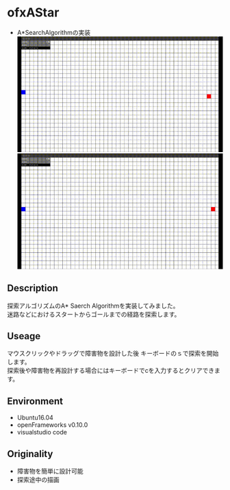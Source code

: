 ofxAStar
====

* A*SearchAlgorithmの実装   
![result](https://github.com/chakio/ofxAStar/blob/master/media/demo.gif)  
![result](https://github.com/chakio/ofxAStar/blob/master/media/demo2.gif)
## Description
探索アルゴリズムのA* Saerch Algorithmを実装してみました。  
迷路などにおけるスタートからゴールまでの経路を探索します。

## Useage
マウスクリックやドラッグで障害物を設計した後
キーボードのｓで探索を開始します。  
探索後や障害物を再設計する場合にはキーボードでcを入力するとクリアできます。

## Environment
* Ubuntu16.04
* openFrameworks v0.10.0
* visualstudio code

## Originality
* 障害物を簡単に設計可能
* 探索途中の描画
